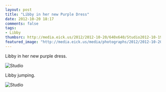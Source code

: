 ```yaml
---
layout: post
title: "Libby in her new Purple Dress"
date: 2012-10-20 18:17
comments: false
tags: 
- Libby
thumbsrc: http://media.eick.us/2012/2012-10-20/640x640/Studio2012-10-19at19-31-34-2012-10-19at19-31-34.jpg
featured_image: "http://media.eick.us/media/photographs/2012/2012-10-20/Studio2012-10-19at19-31-34-2012-10-19at19-31-34.jpg"
---
```

Libby in her new purple dress.

![Studio](http://media.eick.us/media/photographs/2012/2012-10-20/Studio2012-10-19at19-31-34-2012-10-19at19-31-34.jpg)


Libby jumping.

![Studio](http://media.eick.us/media/photographs/2012/2012-10-20/Studio2012-10-19at19-32-15-2012-10-19at19-32-15.jpg)

